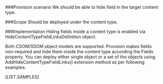<properties
	  pageTitle="HideContentTypeFieldLinksDefinition"
    pageName="HideContentTypeFieldLinksDefinition"
    parentPageId="spmeta2/definitions/sharepoint-foundation/contenttypes"
/>

###Provision scenario
We should be able to hide field in the target content type.

###Scope
Should be deployed under the content type.

###Implementation
Hiding fields inside a content type is enabled via HideContentTypeFieldLinksDefinition object.

Both CSOM/SSOM object models are supported. 
Provision makes fields non-required and hide them inside the content type according the Fields property. 
You can deploy either single object or a set of the objects using AddHideContentTypeFieldLinks() extension method as per following examples.

[LIST.SAMPLES]
